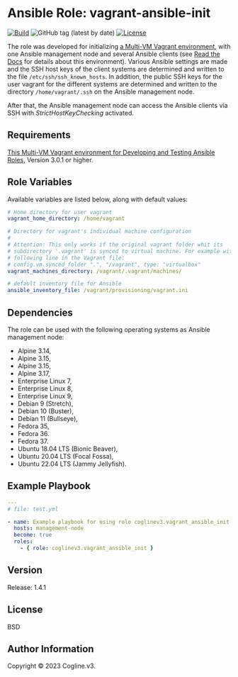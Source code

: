 # Ansible Role: vagrant-ansible-init

[![Build](https://github.com/coglinev3/ansible-role-vagrant-ansible-init/actions/workflows/build.yml/badge.svg)](https://github.com/coglinev3/ansible-role-vagrant-ansible-init/actions/workflows/build.yml) ![GitHub tag (latest by date)](https://img.shields.io/github/v/tag/coglinev3/ansible-role-vagrant-ansible-init) [![License](https://img.shields.io/badge/License-BSD%203--Clause-blue.svg)](https://raw.githubusercontent.com/coglinev3/ansible-role-vagrant-ansible-init/master/LICENSE)

The role was developed for initializing
[a Multi-VM Vagrant environment](https://ansible-development.readthedocs.io/),
with one Ansible management node and several Ansible clients (see
[Read the Docs](https://ansible-development.readthedocs.io/) for details about
this environment). Various Ansible settings are made and the SSH host keys of
the client systems are determined and written to the file `/etc/ssh/ssh_known_hosts`.
In addition, the public SSH keys for the user vagrant for the different systems
are determined and written to the directory `/home/vagrant/.ssh` on the Ansible
management node.

After that, the Ansible management node can access the Ansible clients via SSH
with *StrictHostKeyChecking* activated.


## Requirements

[This Multi-VM Vagrant environment for Developing and Testing Ansible Roles](https://ansible-development.readthedocs.io/),
Version 3.0.1 or higher.

## Role Variables

Available variables are listed below, along with default values:

```yml
# Home directory for user vagrant
vagrant_home_directory: /home/vagrant

# Directory for vagrant's individual machine configuration
#
# Attention: This only works if the original vagrant folder whit its
# subdirectory '.vagrant' is synced to virtual machine. For example with the
# following line in the Vagrant file:
# config.vm.synced_folder ".", "/vagrant", type: "virtualbox" 
vagrant_machines_directory: /vagrant/.vagrant/machines/

# default inventory file for Ansible
ansible_inventory_file: /vagrant/provisioning/vagrant.ini
```

## Dependencies

The role can be used with the following operating systems as Ansible management node:
* Alpine 3.14,
* Alpine 3.15,
* Alpine 3.15,
* Alpine 3.17,
* Enterprise Linux 7, 
* Enterprise Linux 8, 
* Enterprise Linux 9, 
* Debian 9 (Stretch),
* Debian 10 (Buster),
* Debian 11 (Bullseye),
* Fedora 35,
* Fedora 36.
* Fedora 37.
* Ubuntu 18.04 LTS (Bionic Beaver),
* Ubuntu 20.04 LTS (Focal Fossa),
* Ubuntu 22.04 LTS (Jammy Jellyfish).

## Example Playbook

```yml
---
# file: test.yml

- name: Example playbook for using role coglinev3.vagrant_ansible_init
  hosts: management-node
  become: true
  roles:
    - { role: coglinev3.vagrant_ansible_init }
```

## Version

Release: 1.4.1

## License

BSD

## Author Information

Copyright &copy; 2023 Cogline.v3.
